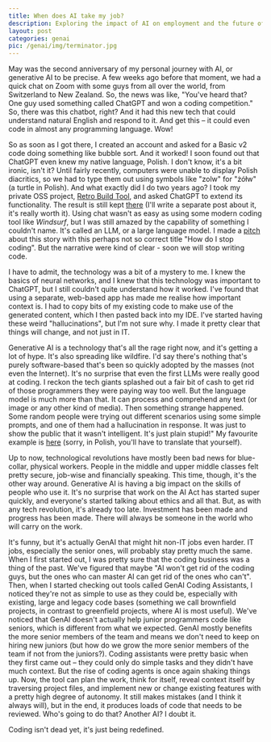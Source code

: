 ```yaml
---
title: When does AI take my job?
description: Exploring the impact of AI on employment and the future of work.
layout: post
categories: genai
pic: /genai/img/terminator.jpg
---
```


May was the second anniversary of my personal journey with AI, or generative AI to be precise. A few weeks ago before that moment, we had a quick chat on Zoom with some guys from all over the world, from Switzerland to New Zealand. So, the news was like, "You've heard that? One guy used something called ChatGPT and won a coding competition." So, there was this chatbot, right? And it had this new tech that could understand natural English and respond to it. And get this – it could even code in almost any programming language. Wow!

So as soon as I got there, I created an account and asked for a Basic v2 code doing something like bubble sort. And it worked! I soon found out that ChatGPT even knew my native language, Polish. I don't know, it's a bit ironic, isn't it? Until fairly recently, computers were unable to display Polish diacritics, so we had to type them out using symbols like "zolw" for "żółw" (a turtle in Polish). And what exactly did I do two years ago? I took my private OSS project, [Retro Build Tool][gradle-retro-plugin], and asked ChatGPT to extend its functionality. The result is still kept [there][gpt-commit] (I'll write a separate post about it, it's really worth it). Using chat wasn't as easy as using some modern coding tool like *Windsurf*, but I was still amazed by the capability of something I couldn't name. It's called an LLM, or a large language model. I made a [pitch] about this story with this perhaps not so correct title "How do I stop coding". But the narrative were kind of clear - soon we will stop writing code.

I have to admit, the technology was a bit of a mystery to me. I knew the basics of neural networks, and I knew that this technology was important to ChatGPT, but I still couldn't quite understand how it worked. I've found that using a separate, web-based app has made me realise how important context is. I had to copy bits of my existing code to make use of the generated content, which I then pasted back into my IDE. I've started having these weird "hallucinations", but I'm not sure why. I made it pretty clear that things will change, and not just in IT.

Generative AI is a technology that's all the rage right now, and it's getting a lot of hype. It's also spreading like wildfire. I'd say there's nothing that's purely software-based that's been so quickly adopted by the masses (not even the Internet). It's no surprise that even the first LLMs were really good at coding. I reckon the tech giants splashed out a fair bit of cash to get rid of those programmers they were paying way too well. But the language model is much more than that. It can process and comprehend any text (or image or any other kind of media). Then something strange happened. Some random people were trying out different scenarios using some simple prompts, and one of them had a hallucination in response. It was just to show the public that it wasn't intelligent. It's just plain stupid!" My favourite example is [here][matczak] (sorry, in Polish, you'll have to translate that yourself).

Up to now, technological revolutions have mostly been bad news for blue-collar, physical workers. People in the middle and upper middle classes felt pretty secure, job-wise and financially speaking. This time, though, it's the other way around. Generative AI is having a big impact on the skills of people who use it. It's no surprise that work on the AI Act has started super quickly, and everyone's started talking about ethics and all that. But, as with any tech revolution, it's already too late. Investment has been made and progress has been made. There will always be someone in the world who will carry on the work. 

It's funny, but it's actually GenAI that might hit non-IT jobs even harder. IT jobs, especially the senior ones, will probably stay pretty much the same. When I first started out, I was pretty sure that the coding business was a thing of the past. We've figured that maybe "AI won't get rid of the coding guys, but the ones who can master AI can get rid of the ones who can't". Then, when I started checking out tools called GenAI Coding Assistants, I noticed they're not as simple to use as they could be, especially with existing, large and legacy code bases (something we call brownfield projects, in contrast to greenfield projects, where AI is most useful). We've noticed that GenAI doesn't actually help junior programmers code like seniors, which is different from what we expected. GenAI mostly benefits the more senior members of the team and means we don't need to keep on hiring new juniors (but how do we grow the more senior members of the team if not from the juniors?). Coding assistants were pretty basic when they first came out – they could only do simple tasks and they didn't have much context. But the rise of coding agents is once again shaking things up. Now, the tool can plan the work, think for itself, reveal context itself by traversing project files, and implement new or change existing features with a pretty high degree of autonomy. It still makes mistakes (and I think it always will), but in the end, it produces loads of code that needs to be reviewed. Who's going to do that? Another AI? I doubt it.

Coding isn't dead yet, it's just being redefined.


[gradle-retro-plugin]: gradle-retro-plugin
[gpt-commit]: https://github.com/c64lib/gradle-retro-assembler-plugin/commit/e242f75ae6d459fd15b26890f0bba7f7c7095e48
[pitch]: https://maciejmalecki.github.io/gpt-4-demo/
[matczak]: https://wyborcza.pl/magazyn/7,124059,29586533,marcin-matczak-chatgpt-zmienil-zdanie-i-dopiero-to-mnie-przerazilo.html